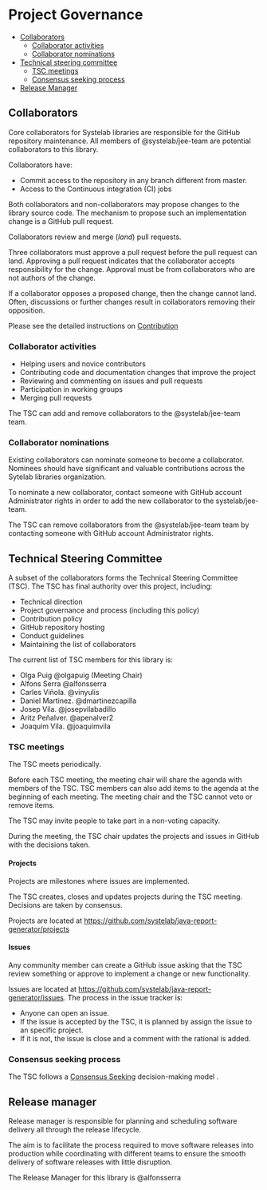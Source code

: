 
# Project Governance

<!-- TOC -->

* [Collaborators](#collaborators)
  * [Collaborator activities](#collaborator-activities)
  * [Collaborator nominations](#collaborator-nominations)
* [Technical steering committee](#technical-steering-committee)
  * [TSC meetings](#tsc-meetings)
  * [Consensus seeking process](#consensus-seeking-process)
* [Release Manager](#release-manager)

<!-- /TOC -->


## Collaborators

Core collaborators for Systelab libraries are responsible for the GitHub repository maintenance. 
All members of @systelab/jee-team are potential collaborators to this library.

Collaborators have:

* Commit access to the repository in any branch different from master.
* Access to the Continuous integration (CI) jobs

Both collaborators and non-collaborators may propose changes to the library source code. 
The mechanism to propose such an implementation change is a GitHub pull request.

Collaborators review and merge (_land_) pull requests.

Three collaborators must approve a pull request before the pull request can land. 
Approving a pull request indicates that the collaborator accepts
responsibility for the change. Approval must be from collaborators who are not
authors of the change.

If a collaborator opposes a proposed change, then the change cannot land. Often, discussions or further changes
result in collaborators removing their opposition.

Please see the detailed instructions on [Contribution](https://github.com/systelab/systelab-components/blob/master/CONTRIBUTING.md)

### Collaborator activities

* Helping users and novice contributors
* Contributing code and documentation changes that improve the project
* Reviewing and commenting on issues and pull requests
* Participation in working groups
* Merging pull requests

The TSC can add and remove collaborators to the @systelab/jee-team team.

### Collaborator nominations

Existing collaborators can nominate someone to become a collaborator. Nominees
should have significant and valuable contributions across the Sytelab libraries
organization.

To nominate a new collaborator, contact someone with GitHub account Administrator rights in order to add the new collaborator to the systelab/jee-team.

The TSC can remove collaborators from the @systelab/jee-team team by contacting someone with GitHub account Administrator rights.

## Technical Steering Committee

A subset of the collaborators forms the Technical Steering Committee (TSC).
The TSC has final authority over this project, including:

* Technical direction
* Project governance and process (including this policy)
* Contribution policy
* GitHub repository hosting
* Conduct guidelines
* Maintaining the list of collaborators

The current list of TSC members for this library is:

- Olga Puig @olgapuig (Meeting Chair)
- Alfons Serra @alfonsserra
- Carles Viñola. @vinyulis
- Daniel Martinez. @dmartinezcapilla
- Josep Vila. @josepvilabadillo
- Aritz Peñalver. @apenalver2
- Joaquim Vila. @joaquimvila

### TSC meetings

The TSC meets periodically.

Before each TSC meeting, the meeting chair will share the agenda with members of
the TSC. TSC members can also add items to the agenda at the beginning of each
meeting. The meeting chair and the TSC cannot veto or remove items.

The TSC may invite people to take part in a non-voting capacity.

During the meeting, the TSC chair updates the projects and issues in GitHub with the decisions taken.

#### Projects

Projects are milestones where issues are implemented.

The TSC creates, closes and updates projects during the TSC meeting. Decisions are taken by consensus.

Projects are located at https://github.com/systelab/java-report-generator/projects

#### Issues
Any community member can create a GitHub issue asking that the TSC review something or approve to implement a change or new functionality.

Issues are located at https://github.com/systelab/java-report-generator/issues. The process in
the issue tracker is:

* Anyone can open an issue.
* If the issue is accepted by the TSC, it is planned by assign the issue to an specific project. 
* If it is not, the issue is close and a comment with the rational is added.


### Consensus seeking process

The TSC follows a [Consensus Seeking](https://en.wikipedia.org/wiki/Consensus_decision-making) decision-making model .


## Release manager

Release manager is responsible for planning and scheduling software delivery all through the release lifecycle.

The aim is to facilitate the process required to move software releases into production while coordinating with different teams to ensure the smooth delivery of software releases with little disruption. 

The Release Manager for this library is @alfonsserra
